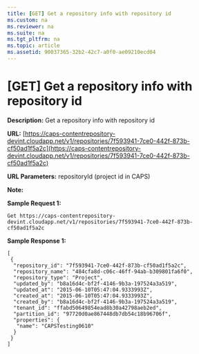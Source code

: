 ```yaml
---
title: [GET] Get a repository info with repository id
ms.custom: na
ms.reviewer: na
ms.suite: na
ms.tgt_pltfrm: na
ms.topic: article
ms.assetid: 90037365-32b2-42c7-a0f0-ae09210ecd04
---
```

# [GET] Get a repository info with repository id

**Description:** Get a repository info with repository id  

**URL:** [https://caps-contentrepository-devint.cloudapp.net/v1/repositories/7f593941-7ce0-442f-873b-cf50ad1f5a2c](https://caps-contentrepository-devint.cloudapp.net/v1/repositories/7f593941-7ce0-442f-873b-cf50ad1f5a2c)  

**URL Parameters:** repositoryId (project id in CAPS)  

**Note:**   

**Sample Request 1:**  

	Get https://caps-contentrepository-devint.cloudapp.net/v1/repositories/7f593941-7ce0-442f-873b-cf50ad1f5a2c  

**Sample Response 1:**	  

    [  
     {  
      "repository_id": "7f593941-7ce0-442f-873b-cf50ad1f5a2c",  
      "repository_name": "484cfa8d-c06c-46ff-94ab-b309801fa6f0",  
      "repository_type": "Project",  
      "updated_by": "b8a16d4c-bf2f-4146-9b3a-197524a3a519",  
      "updated_at": "2015-06-10T05:47:04.9333993Z",  
      "created_at": "2015-06-10T05:47:04.9333993Z",  
      "created_by": "b8a16d4c-bf2f-4146-9b3a-197524a3a519",  
      "tenant_id": "ffabd50649854ead8b30a42798aeb2ed",  
      "partition_id": "97720d0ae867448db7db54c18b96706f",  
      "properties": {  
       "name": "CAPSTesting0610"  
      }  
     }  
    ] 